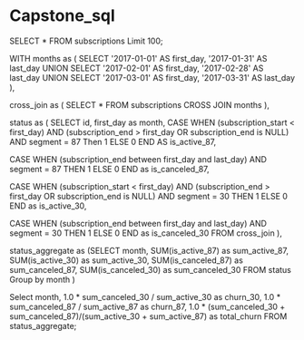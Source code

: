 # Capstone_sql

SELECT *
FROM subscriptions
Limit 100;

WITH months as (
  SELECT 
   '2017-01-01' AS first_day,
   '2017-01-31' AS last_day
  UNION 
  SELECT 
   '2017-02-01' AS first_day,
   '2017-02-28' AS last_day
  UNION
  SELECT
   '2017-03-01' AS first_day,
   '2017-03-31' AS last_day  
),

cross_join as (
SELECT *
FROM subscriptions
CROSS JOIN months
),

status as (
 SELECT 
  id, 
  first_day as month, 
 CASE 
   WHEN (subscription_start < first_day)
   AND (subscription_end > first_day
   OR subscription_end is NULL)
   AND segment = 87
   Then 1 
   ELSE 0
   END AS is_active_87,
  
 CASE 
   WHEN (subscription_end between first_day and last_day)
   AND segment = 87
   THEN 1
   ELSE 0
   END as is_canceled_87,
  
 CASE 
   WHEN (subscription_start < first_day)
   AND (subscription_end > first_day
   OR subscription_end is NULL)
   AND segment = 30
   THEN 1
   ELSE 0
   END as is_active_30,
       
 CASE 
   WHEN (subscription_end between first_day and last_day)
   AND segment = 30
   THEN 1
   ELSE 0
   END as is_canceled_30
 FROM cross_join
),

status_aggregate as 
(SELECT 
 month,
 SUM(is_active_87) as sum_active_87,
 SUM(is_active_30) as sum_active_30,
 SUM(is_canceled_87) as sum_canceled_87,
 SUM(is_canceled_30) as sum_canceled_30
 FROM status
 Group by month
)

Select
 month,
 1.0 * sum_canceled_30 / sum_active_30 as churn_30,
 1.0 * sum_canceled_87 / sum_active_87 as 
churn_87,
 1.0 * (sum_canceled_30 + sum_canceled_87)/(sum_active_30 + sum_active_87) as total_churn
FROM status_aggregate;
